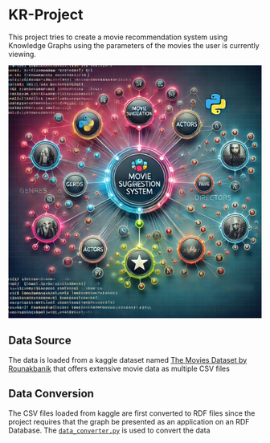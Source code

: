# KR-Project
This project tries to create a movie recommendation system using Knowledge Graphs using the parameters of the movies the user is currently viewing.

![Display Image](./images/display_image.webp)

## Data Source
The data is loaded from a kaggle dataset named [The Movies Dataset by Rounakbanik](https://www.kaggle.com/datasets/rounakbanik/the-movies-dataset) that offers extensive movie data as multiple CSV files

## Data Conversion
The CSV files loaded from kaggle are first converted to RDF files since the project requires that the graph be presented as an application on an RDF Database.
The [`data_converter.py`](./data_converter.py) is used to convert the data
